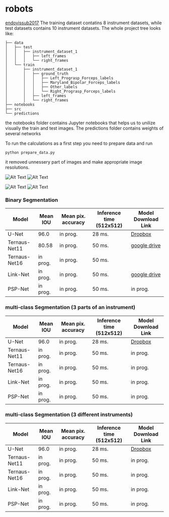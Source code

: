 # robots
[endovissub2017](https://endovissub2017-roboticinstrumentsegmentation.grand-challenge.org/)
The training dataset contatins 8 instrument datasets, while test datasets contains 10 instrument datasets. The whole project tree looks like:

```
├── data
│   ├── test
│   │   ├── instrument_dataset_1
│   │   │   ├── left_frames
│   │   │   └── right_frames
│   └── train
│       ├── instrument_dataset_1
│       │   ├── ground_truth
│       │   │   ├── Left_Prograsp_Forceps_labels
│       │   │   ├── Maryland_Bipolar_Forceps_labels
│       │   │   ├── Other_labels
│       │   │   └── Right_Prograsp_Forceps_labels
│       │   ├── left_frames
│       │   └── right_frames
├── notebooks
├── src
└── predictions
```
the notebooks folder contains Jupyter notebooks that helps us to unilize visually the train and test images. The predictions folder contains weights of several networks

To run the calculations as a first step you need to prepare data and run 
```
python prepare_data.py
```
it removed unnessery part of images and make appropriate image resolutions.

![Alt Text](https://github.com/ternaus/robots/blob/master/images/gifs/dataset6/original.gif) ![Alt Text](https://github.com/ternaus/robots/blob/master/images/gifs/dataset6/binary.gif)

![Alt Text](https://github.com/ternaus/robots/blob/master/images/gifs/dataset6/parts.gif) ![Alt Text](https://github.com/ternaus/robots/blob/master/images/gifs/dataset6/type.gif)

### Binary Segmentation

| Model            |Mean IOU   | Mean pix. accuracy | Inference time (512x512) | Model Download Link |
|------------------|-----------|--------------------|--------------------------|---------------------|
| U-Net            | 96.0      | in prog.           | 28 ms.                   | [Dropbox](https://drive.google.com/)|
| Ternaus-Net11    | 80.58     | in prog.           | 50 ms.                   | [google drive](https://drive.google.com/drive/folders/1PfQ-0QDURIvf6WpvllC_3sm0JInMRB4O)            |
| Ternaus-Net16    | in prog.  | in prog.           | 50 ms.                   |             |
| Link-Net         | in prog.  | in prog.           | 50 ms.                   | [google drive](https://drive.google.com/drive/folders/12OXFy82Z_x1Y1Ly1EKa43r6Jd468m6SE)      |
| PSP-Net          | in prog.  | in prog.           | 50 ms.                   | in prog.            |


### multi-class Segmentation (3 parts of an instrument)

| Model            |Mean IOU   | Mean pix. accuracy | Inference time (512x512) | Model Download Link |
|------------------|-----------|--------------------|--------------------------|---------------------|
| U-Net            | 96.0      | in prog.           | 28 ms.                   | [Dropbox](https://www.dropbox.com/)|
| Ternaus-Net11    | in prog.  | in prog.           | 50 ms.                   | in prog.            |
| Ternaus-Net16    | in prog.  | in prog.           | 50 ms.                   | in prog.            |
| Link-Net         | in prog.  | in prog.           | 50 ms.                   | in prog.            |
| PSP-Net          | in prog.  | in prog.           | 50 ms.                   | in prog.            |

### multi-class Segmentation (3 different instruments)

| Model            |Mean IOU   | Mean pix. accuracy | Inference time (512x512) | Model Download Link |
|------------------|-----------|--------------------|--------------------------|---------------------|
| U-Net            | 96.0      | in prog.           | 28 ms.                   | [Dropbox](https://www.dropbox.com/)|
| Ternaus-Net11    | in prog.  | in prog.           | 50 ms.                   | in prog.            |
| Ternaus-Net16    | in prog.  | in prog.           | 50 ms.                   | in prog.            |
| Link-Net         | in prog.  | in prog.           | 50 ms.                   | in prog.            |
| PSP-Net          | in prog.  | in prog.           | 50 ms.                   | in prog.            |
